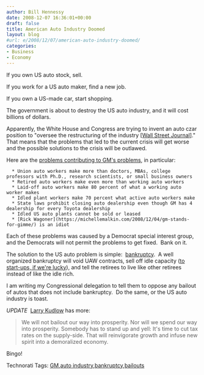```yaml
---
author: Bill Hennessy
date: 2008-12-07 16:36:01+00:00
draft: false
title: American Auto Industry Doomed
layout: blog
#url: e/2008/12/07/american-auto-industry-doomed/
categories:
- Business
- Economy
---
```



If you own US auto stock, sell.

If you work for a US auto maker, find a new job.

If you own a US-made car, start shopping.

The government is about to destroy the US auto industry, and it will cost billions of dollars.

Apparently, the White House and Congress are trying to invent an auto czar position to "oversee the restructuring of the industry [[Wall Street Journal](https://online.wsj.com/article/SB122861961053885743.html?mod=testMod#printMode)]."  That means that the problems that led to the current crisis will get worse and the possible solutions to the crisis will be outlawed.

Here are the [problems contributing to GM's problems](https://online.wsj.com/article/SB122783248646663009.html), in particular:



	  * Union auto workers make more than doctors, MBAs, college professors with Ph.D., research scientists, or small business owners
	  * Retired auto workers make even more than working auto workers
	  * Laid-off auto workers make 80 percent of what a working auto worker makes
	  * Idled plant workers make 70 percent what active auto workers make
	  * State laws prohibit closing auto dealership even though GM has 4 dealership for every Toyota dealership
	  * Idled US auto plants cannot be sold or leased
	  * [Rick Wagoner](https://michellemalkin.com/2008/12/04/gm-stands-for-gimme/) is an idiot

Each of these problems was caused by a Democrat special interest group, and the Democrats will not permit the problems to get fixed.  Bank on it. 

The solution to the US auto problem is simple:  [bankruptcy](https://www.nytimes.com/2008/11/19/opinion/19romney.html?_r=1&scp=3&sq=romney&st=cse).  A well organized bankruptcy will void UAW contracts, sell off idle capacity ([to start-ups, if we're lucky](https://sethgodin.typepad.com/seths_blog/2008/11/what-to-do-abou.html)), and tell the retirees to live like other retirees instead of like the idle rich.

I am writing my Congressional delegation to tell them to oppose any bailout of autos that does not include bankruptcy.  Do the same, or the US auto industry is toast.

*UPDATE*  [Larry Kudlow](https://www.realclearpolitics.com/articles/2008/12/where_to_draw_the_bailout_line.html) has more:


> We will not bailout our way into prosperity. Nor will we spend our way into prosperity. Somebody has to stand up and yell: It's time to cut tax rates on the supply-side. That will reinvigorate growth and infuse new spirit into a demoralized economy.


Bingo!


Technorati Tags: [GM](https://technorati.com/tags/GM),[auto industry](https://technorati.com/tags/auto%20industry),[bankruptcy](https://technorati.com/tags/bankruptcy),[bailouts](https://technorati.com/tags/bailouts)
